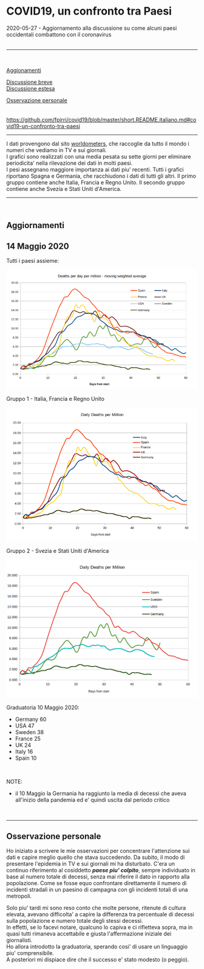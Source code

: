 # COVID19, un confronto tra Paesi

2020-05-27 - Aggiornamento alla discussione su come alcuni paesi occidentali combattono con il coronavirus  
<br />  

----
<br />  


[Aggionamenti](./0-README.UPDATE.italiano.md#aggiornamenti)  
  
[Discussione breve](https://github.com/fpirri/covid19/blob/master/short.README.italiano.md)  
[Discussione estesa](https://github.com/fpirri/covid19/blob/master/README.italiano.md)  
  
[Osservazione personale](./0-README.UPDATE.italiano.md#osservazione-personale)  
<br />  
 https://github.com/fpirri/covid19/blob/master/short.README.italiano.md#covid19-un-confronto-tra-paesi
   
----

I dati provengono dal sito  [worldometers](https://www.worldometers.info/coronavirus/#countries), che raccoglie da tutto il mondo i numeri che vediamo in TV e sui giornali.  
I grafici sono realizzati con una media pesata su sette giorni per eliminare periodicita' nella rilevazione dei dati in molti paesi.  
I pesi assegnano maggiore importanza ai dati piu' recenti.
Tutti i grafici riportano Spagna e Germania, che racchiudono i dati di tutti gli altri.
Il primo gruppo contiene anche Italia, Francia e Regno Unito.
Il secondo gruppo contiene anche Svezia e Stati Uniti d'America.
  
 ----
 
<br />

Aggiornamenti
----  

14 Maggio 2020
----

Tutti i paesi assieme:

<img src="https://github.com/fpirri/covid19/raw/master/history/images/archive/2020-05-14%20Countries%20Daily%20Deaths%20per%20Million.wma.all.png">

Gruppo 1 -  Italia, Francia e Regno Unito

<img src="https://github.com/fpirri/covid19/raw/master/history/images/archive/2020-05-14%20Countries%20Daily%20Deaths%20per%20Million.wma.gr1.png">

Gruppo 2 -  Svezia e Stati Uniti d'America

<img src="https://github.com/fpirri/covid19/raw/master/history/images/archive/2020-05-14%20Countries%20Daily%20Deaths%20per%20Million.wma.gr2.png">
  
Graduatoria 10 Maggio 2020:  
*    Germany   60
*    USA      47
*    Sweden   38
*    France    25
*    UK      24
*    Italy     16
*    Spain     10
<br />
  
  NOTE:
  - il 10 Maggio la Germania ha raggiunto la media di decessi che aveva all'inizio della pandemia ed e' quindi uscita dal periodo critico

<br />
  

----
   
Osservazione personale
----
Ho iniziato a scrivere le mie osservazioni per concentrare l'attenzione sui dati e capire meglio quello che stava succedendo.
Da subito, il modo di presentare l'epidemia in TV e sui giornali mi ha disturbato.
C'era un continuo riferimento al cosiddetto ***paese piu' colpito***, sempre individuato in base al numero totale di decessi, senza mai riferire il dato in rapporto alla popolazione.
Come se fosse equo confrontare direttamente il numero di incidenti stradali in un paesino di campagna con gli incidenti totali di una metropoli.  
  
Solo piu' tardi mi sono reso conto che molte persone, ritenute di cultura elevata, avevano difficolta' a capire la differenza tra percentuale di decessi sulla popolazione e numero totale degli stessi decessi.  
In effetti, se lo facevi notare, qualcuno lo capiva e ci rifletteva sopra, ma in quasi tutti rimaneva accettabile e giusta l'affermazione iniziale dei giornalisti.  
Ho allora introdotto la graduatoria, sperando cosi' di usare un  linguaggio piu' comprensibile.  
A posteriori mi dispiace dire che il successo e' stato modesto (o peggio).




